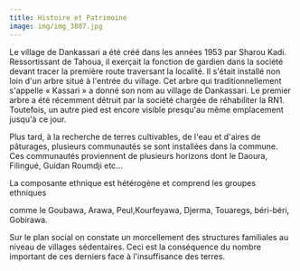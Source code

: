 ```yaml
---
title: Histoire et Patrimoine
image: img/img_3807.jpg
---
```

Le village de Dankassari a été créé dans les années 1953 par Sharou Kadi. Ressortissant de Tahoua, il exerçait la fonction de gardien dans la société devant tracer la première route traversant la localité. Il s'était installé non loin d'un arbre situé à l'entrée du village. Cet arbre qui traditionnellement s'appelle « Kassari » a donné son nom au village de Dankassari. Le premier arbre a été récemment détruit par la société chargée de réhabiliter la RN1. Toutefois, un autre pied est encore visible presqu'au même emplacement jusqu'à ce jour.

Plus tard, à la recherche de terres cultivables, de l'eau et d'aires de pâturages, plusieurs communautés se sont installées dans la commune. Ces communautés proviennent de plusieurs horizons dont le Daoura, Filingué, Guidan Roumdji etc...

La composante ethnique est hétérogène et comprend les groupes ethniques

comme le Goubawa, Arawa, Peul,Kourfeyawa, Djerma, Touaregs, béri-béri, Gobirawa.

Sur le plan social on constate un morcellement des structures familiales au niveau de villages sédentaires. Ceci est la conséquence du nombre important de ces derniers face à l'insuffisance des terres.